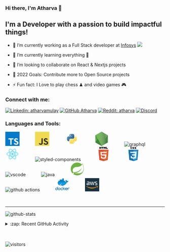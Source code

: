 ### Hi there, I'm Atharva 👋

## I'm a Developer with a passion to build impactful things!

-   🔭 I’m currently working as a Full Stack developer at [Infosys](https://www.infosys.com/) <img src="https://media.giphy.com/media/WUlplcMpOCEmTGBtBW/giphy.gif" width="30">

-   🌱 I’m currently learning everything 🤣
-   👯 I’m looking to collaborate on React & Nextjs projects
-   🥅 2022 Goals: Contribute more to Open Source projects
-   ⚡ Fun fact: I Love to play chess ♟ and video games 🎮

### Connect with me:

[![Linkedin: atharvamulay](https://img.shields.io/badge/-atharvamulay-blue?style=flat-square&logo=Linkedin&logoColor=white&link=https://www.linkedin.com/in/atharvamulay/)][linkedin] [![GitHub Atharva](https://img.shields.io/github/followers/Atharva21?label=follow&style=social)][github] [![Reddit: atharva](https://img.shields.io/badge/-atharvamulay-FF4500?style=flat-square&logo=reddit&logoColor=white&link=https://www.reddit.com/user/CarMysterious3132)][reddit] [![Discord](https://img.shields.io/discord/762306474797039647?logo=Discord&logoColor=%2342b3f5&label=Tobi's%20Crib&style=flat-square)](https://discord.gg/4dgQfqBNAU)

### Languages and Tools:

<img src="https://raw.githubusercontent.com/github/explore/80688e429a7d4ef2fca1e82350fe8e3517d3494d/topics/typescript/typescript.png" alt="typescript" width="45" style="padding-right:45px;" /> <img src="https://raw.githubusercontent.com/github/explore/80688e429a7d4ef2fca1e82350fe8e3517d3494d/topics/javascript/javascript.png" alt="javascript" width="45" style="padding-right:45px;" /> <img src="https://raw.githubusercontent.com/github/explore/80688e429a7d4ef2fca1e82350fe8e3517d3494d/topics/python/python.png" alt="python" width="45" style="padding-right:45px;" /> <img src="https://raw.githubusercontent.com/github/explore/80688e429a7d4ef2fca1e82350fe8e3517d3494d/topics/nodejs/nodejs.png" alt="node" width="45" style="padding-right:45px;" /> <img src="https://upload.wikimedia.org/wikipedia/commons/thumb/1/17/GraphQL_Logo.svg/2048px-GraphQL_Logo.svg.png" alt="graphql" width="45" style="padding-right:45px;" /> <img src="https://raw.githubusercontent.com/github/explore/80688e429a7d4ef2fca1e82350fe8e3517d3494d/topics/react/react.png" alt="reactjs" width="45" style="padding-right:45px;" /> <img src="https://avatars.githubusercontent.com/u/20658825?s=200&v=4" alt="styled-components" width="45" style="padding-right:45px;" /> <img src="https://raw.githubusercontent.com/github/explore/80688e429a7d4ef2fca1e82350fe8e3517d3494d/topics/html/html.png" alt="html" width="45" style="padding-right:45px;" /> <img src="https://raw.githubusercontent.com/github/explore/80688e429a7d4ef2fca1e82350fe8e3517d3494d/topics/css/css.png" alt="css" width="45" style="padding-right:45px;" /> <img src="https://upload.wikimedia.org/wikipedia/commons/thumb/9/9a/Visual_Studio_Code_1.35_icon.svg/2048px-Visual_Studio_Code_1.35_icon.svg.png" alt="vscode" width="45" style="padding-right:45px;" /> <img src="https://cdn4.iconfinder.com/data/icons/logos-and-brands/512/181_Java_logo_logos-512.png#gh-dark-mode-only" alt="java" width="45" style="padding-right:45px;" /> <img src="https://raw.githubusercontent.com/github/explore/80688e429a7d4ef2fca1e82350fe8e3517d3494d/topics/spring-boot/spring-boot.png" alt="spring-boot" width="45" style="padding-right:45px;" />
<br> <img src="https://res.cloudinary.com/practicaldev/image/fetch/s--2mFgk66y--/c_limit,f_auto,fl_progressive,q_80,w_375/https://dev-to-uploads.s3.amazonaws.com/uploads/badge/badge_image/78/github-actions-runner-up-badge.png" alt="github actions" width="45" style="padding-right:45px;" /> <img src="https://raw.githubusercontent.com/github/explore/80688e429a7d4ef2fca1e82350fe8e3517d3494d/topics/docker/docker.png" alt="docker" width="45" style="padding-right:45px;" /> <img src="./img/aws-logo.png#gh-dark-mode-only" alt="aws" width="45" style="padding-right:45px;" />

<br>

---

![github-stats](https://github-readme-stats.vercel.app/api?username=Atharva21&show_icons=true&hide_border=true&theme=nord)
<br>

<details>
  <summary>:zap: Recent GitHub Activity</summary>
  
<!--START_SECTION:activity-->
1. ❗️ Closed issue [#6](https://github.com/Atharva21/cdk-poc/issues/6) in [Atharva21/cdk-poc](https://github.com/Atharva21/cdk-poc)
2. 🗣 Commented on [#6](https://github.com/Atharva21/cdk-poc/issues/6) in [Atharva21/cdk-poc](https://github.com/Atharva21/cdk-poc)
3. ❗️ Opened issue [#6](https://github.com/Atharva21/cdk-poc/issues/6) in [Atharva21/cdk-poc](https://github.com/Atharva21/cdk-poc)
4. ❗️ Closed issue [#4](https://github.com/Atharva21/cdk-poc/issues/4) in [Atharva21/cdk-poc](https://github.com/Atharva21/cdk-poc)
5. 🗣 Commented on [#4](https://github.com/Atharva21/cdk-poc/issues/4) in [Atharva21/cdk-poc](https://github.com/Atharva21/cdk-poc)
<!--END_SECTION:activity-->

</details>

<!-- 👇 top languages -->
<!-- <br>
<img align="left" alt="Atharva21 github stats" src="https://github-readme-stats.vercel.app/api/top-langs/?username=Atharva21" /> -->
<br>
<br>

![visitors](https://komarev.com/ghpvc/?username=Atharva21&color=brightgreen)

[linkedin]: https://www.linkedin.com/in/atharvamulay/
[github]: https://github.com/Atharva21
[reddit]: https://www.reddit.com/user/CarMysterious3132
[discord]: https://discord.gg/4dgQfqBNAU
